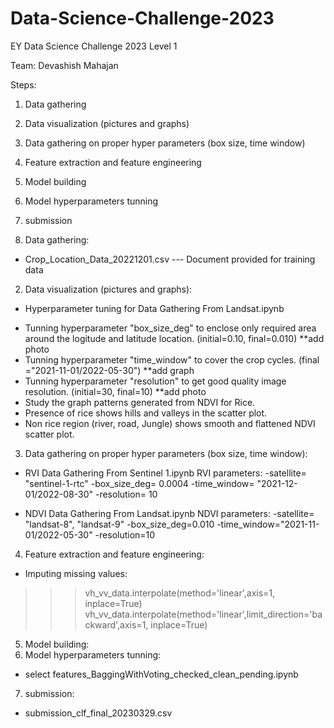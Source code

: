 # Data-Science-Challenge-2023
EY Data Science Challenge 2023 Level 1

Team: Devashish Mahajan

Steps:
1) Data gathering
2) Data visualization (pictures and graphs)
3) Data gathering on proper hyper parameters (box size, time window)
4) Feature extraction and feature engineering
5) Model building
6) Model hyperparameters tunning
7) submission

1) Data gathering:
+ Crop_Location_Data_20221201.csv  --- Document provided for training data


2) Data visualization (pictures and graphs):
+ Hyperparameter tuning for Data Gathering From Landsat.ipynb
- Tunning hyperparameter "box_size_deg" to enclose only required area around the logitude and latitude location.
(initial=0.10,  final=0.010) **add photo
- Tunning hyperparameter "time_window" to cover the crop cycles. (final ="2021-11-01/2022-05-30") **add graph
- Tunning hyperparameter "resolution" to get good quality image resolution. (initial=30, final=10) **add photo
- Study the graph patterns generated from NDVI for Rice. 
- Presence of rice shows hills and valleys in the scatter plot.
- Non rice region (river, road, Jungle) shows smooth and flattened NDVI scatter plot.


3) Data gathering on proper hyper parameters (box size, time window):
+ RVI Data Gathering From Sentinel 1.ipynb
RVI parameters:
-satellite= "sentinel-1-rtc"
-box_size_deg= 0.0004
-time_window= "2021-12-01/2022-08-30"
-resolution= 10

+ NDVI Data Gathering From Landsat.ipynb
NDVI parameters:
-satellite= "landsat-8", "landsat-9"
-box_size_deg=0.010
-time_window="2021-11-01/2022-05-30"
-resolution=10

4) Feature extraction and feature engineering:
+ Imputing missing values: 
>>>vh_vv_data.interpolate(method='linear',axis=1, inplace=True)
>>>vh_vv_data.interpolate(method='linear',limit_direction='backward',axis=1, inplace=True)

5) Model building:
6) Model hyperparameters tunning:
+ select features_BaggingWithVoting_checked_clean_pending.ipynb

7) submission:
+ submission_clf_final_20230329.csv